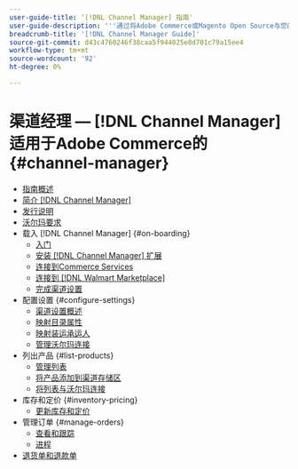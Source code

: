 ```yaml
---
user-guide-title: ‘[!DNL Channel Manager] 指南'
user-guide-description: '''通过将Adobe Commerce或Magento Open Source与您的集成，提高销售额并扩大您的客户群 [!DNL Walmart Marketplace] 卖方中心账户。”'
breadcrumb-title: '[!DNL Channel Manager Guide]'
source-git-commit: d43c4760246f38caa5f944025e8d701c79a15ee4
workflow-type: tm+mt
source-wordcount: '92'
ht-degree: 0%

---
```



# 渠道经理 —  [!DNL Channel Manager] 适用于Adobe Commerce的 {#channel-manager}

- [指南概述](guide-overview.md)
- [简介 [!DNL Channel Manager]](overview.md)
- [发行说明](release-notes.md)
- [沃尔玛要求](walmart-requirements.md)
- 载入 [!DNL Channel Manager] {#on-boarding}
   - [入门](onboard.md)
   - [安装 [!DNL Channel Manager] 扩展](install.md)
   - [连接到Commerce Services](connect.md)
   - [连接到 [!DNL Walmart Marketplace]](connect-marketplace.md)
   - [完成渠道设置](complete-sales-channel-store-setup.md)
- 配置设置 {#configure-settings}
   - [渠道设置概述](settings-overview.md)
   - [映射目录属性](map-catalog-attributes.md)
   - [映射装运承运人](map-shipping-carriers.md)
   - [管理沃尔玛连接](manage-wmt-connection.md)
- 列出产品 {#list-products}
   - [管理列表](manage-listings.md)
   - [将产品添加到渠道存储区](add-products-to-channel-store.md)
   - [将列表与沃尔玛连接](connect-listings-to-marketplace.md)
- 库存和定价 {#inventory-pricing}
   - [更新库存和定价](inventory-and-price-updates.md)
- 管理订单 {#manage-orders}
   - [查看和跟踪](manage-orders.md)
   - [进程](process-orders.md)
- [退货单和退款单](return-refund-orders.md)


